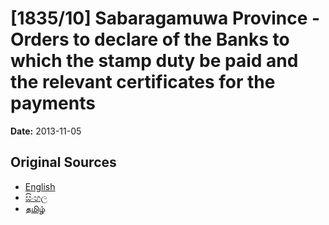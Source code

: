 # [1835/10] Sabaragamuwa Province - Orders to declare of the Banks to which the stamp duty be paid and the relevant certificates for the payments

**Date:** 2013-11-05

## Original Sources

- [English](https://documents.gov.lk/view/extra-gazettes/2013/11/1835-10_E.pdf)
- [සිංහල](https://documents.gov.lk/view/extra-gazettes/2013/11/1835-10_S.pdf)
- [தமிழ்](https://documents.gov.lk/view/extra-gazettes/2013/11/1835-10_T.pdf)
